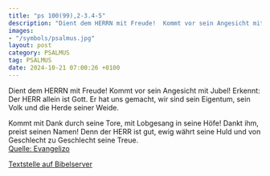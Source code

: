 ```yaml
---
title: "ps 100(99),2-3.4-5"
description: "Dient dem HERRN mit Freude!  Kommt vor sein Angesicht mit Jubel! Erkennt: Der HERR allein ist Gott.  Er hat uns gemacht, wir sind sein Eigentum,  sein Volk und die Herde seiner Weide.  Kommt mit Dank durch seine Tore,  mit Lobgesang in seine Höfe!  Dankt ihm, preist seinen N...."
images:
- "/symbols/psalmus.jpg"
layout: post
category: PSALMUS
tag: PSALMUS
date: 2024-10-21 07:00:26 +0100
---
```

Dient dem HERRN mit Freude! 
Kommt vor sein Angesicht mit Jubel!
Erkennt: Der HERR allein ist Gott. 
Er hat uns gemacht, wir sind sein Eigentum, 
sein Volk und die Herde seiner Weide.

Kommt mit Dank durch seine Tore, 
mit Lobgesang in seine Höfe! 
Dankt ihm, preist seinen Namen!
Denn der HERR ist gut, 
ewig währt seine Huld 
und von Geschlecht zu Geschlecht seine Treue.<!--more--><br>
[Quelle: Evangelizo](https://evangeliumtagfuertag.org/DE/gospel)

[Textstelle auf Bibelserver](https://www.bibleserver.com/EU/ps100(99),2-3.4-5)
